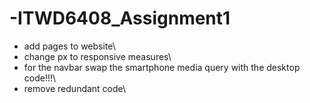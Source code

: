 # -ITWD6408_Assignment1

- add pages to website\
- change px to responsive measures\
- for the navbar swap the smartphone media query with the desktop code!!!\
- remove redundant code\
